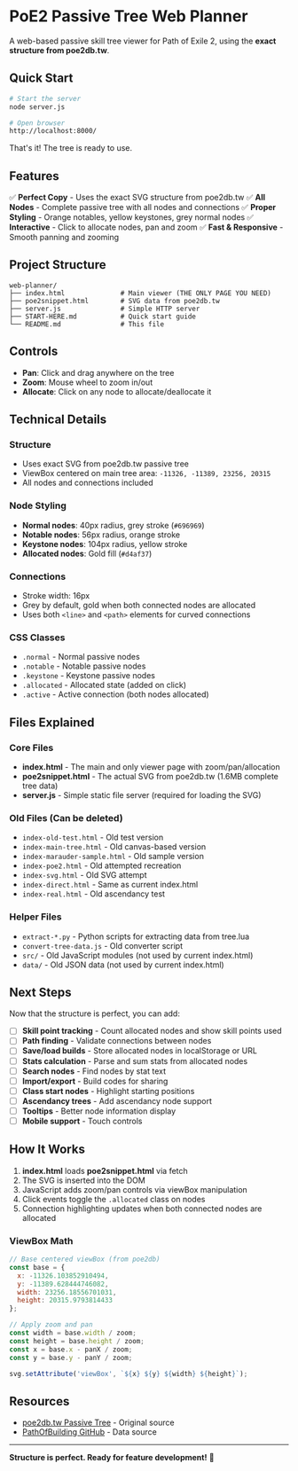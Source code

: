 # PoE2 Passive Tree Web Planner

A web-based passive skill tree viewer for Path of Exile 2, using the **exact structure from poe2db.tw**.

## Quick Start

```bash
# Start the server
node server.js

# Open browser
http://localhost:8000/
```

That's it! The tree is ready to use.

## Features

✅ **Perfect Copy** - Uses the exact SVG structure from poe2db.tw
✅ **All Nodes** - Complete passive tree with all nodes and connections
✅ **Proper Styling** - Orange notables, yellow keystones, grey normal nodes
✅ **Interactive** - Click to allocate nodes, pan and zoom
✅ **Fast & Responsive** - Smooth panning and zooming

## Project Structure

```
web-planner/
├── index.html              # Main viewer (THE ONLY PAGE YOU NEED)
├── poe2snippet.html        # SVG data from poe2db.tw
├── server.js               # Simple HTTP server
├── START-HERE.md           # Quick start guide
└── README.md               # This file
```

## Controls

- **Pan**: Click and drag anywhere on the tree
- **Zoom**: Mouse wheel to zoom in/out
- **Allocate**: Click on any node to allocate/deallocate it

## Technical Details

### Structure
- Uses exact SVG from poe2db.tw passive tree
- ViewBox centered on main tree area: `-11326, -11389, 23256, 20315`
- All nodes and connections included

### Node Styling
- **Normal nodes**: 40px radius, grey stroke (`#696969`)
- **Notable nodes**: 56px radius, orange stroke
- **Keystone nodes**: 104px radius, yellow stroke
- **Allocated nodes**: Gold fill (`#d4af37`)

### Connections
- Stroke width: 16px
- Grey by default, gold when both connected nodes are allocated
- Uses both `<line>` and `<path>` elements for curved connections

### CSS Classes
- `.normal` - Normal passive nodes
- `.notable` - Notable passive nodes
- `.keystone` - Keystone passive nodes
- `.allocated` - Allocated state (added on click)
- `.active` - Active connection (both nodes allocated)

## Files Explained

### Core Files
- **index.html** - The main and only viewer page with zoom/pan/allocation
- **poe2snippet.html** - The actual SVG from poe2db.tw (1.6MB complete tree data)
- **server.js** - Simple static file server (required for loading the SVG)

### Old Files (Can be deleted)
- `index-old-test.html` - Old test version
- `index-main-tree.html` - Old canvas-based version
- `index-marauder-sample.html` - Old sample version
- `index-poe2.html` - Old attempted recreation
- `index-svg.html` - Old SVG attempt
- `index-direct.html` - Same as current index.html
- `index-real.html` - Old ascendancy test

### Helper Files
- `extract-*.py` - Python scripts for extracting data from tree.lua
- `convert-tree-data.js` - Old converter script
- `src/` - Old JavaScript modules (not used by current index.html)
- `data/` - Old JSON data (not used by current index.html)

## Next Steps

Now that the structure is perfect, you can add:

- [ ] **Skill point tracking** - Count allocated nodes and show skill points used
- [ ] **Path finding** - Validate connections between nodes
- [ ] **Save/load builds** - Store allocated nodes in localStorage or URL
- [ ] **Stats calculation** - Parse and sum stats from allocated nodes
- [ ] **Search nodes** - Find nodes by stat text
- [ ] **Import/export** - Build codes for sharing
- [ ] **Class start nodes** - Highlight starting positions
- [ ] **Ascendancy trees** - Add ascendancy node support
- [ ] **Tooltips** - Better node information display
- [ ] **Mobile support** - Touch controls

## How It Works

1. **index.html** loads **poe2snippet.html** via fetch
2. The SVG is inserted into the DOM
3. JavaScript adds zoom/pan controls via viewBox manipulation
4. Click events toggle the `.allocated` class on nodes
5. Connection highlighting updates when both connected nodes are allocated

### ViewBox Math
```javascript
// Base centered viewBox (from poe2db)
const base = {
  x: -11326.103852910494,
  y: -11389.628444746082,
  width: 23256.18556701031,
  height: 20315.9793814433
};

// Apply zoom and pan
const width = base.width / zoom;
const height = base.height / zoom;
const x = base.x - panX / zoom;
const y = base.y - panY / zoom;

svg.setAttribute('viewBox', `${x} ${y} ${width} ${height}`);
```

## Resources

- [poe2db.tw Passive Tree](https://poe2db.tw/us/passive-skill-tree/) - Original source
- [PathOfBuilding GitHub](https://github.com/PathOfBuildingCommunity/PathOfBuilding) - Data source

---

**Structure is perfect. Ready for feature development!** 🎉
